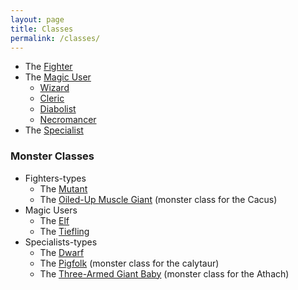 ```yaml
---
layout: page
title: Classes
permalink: /classes/
---
```


- The [Fighter](/class/fighter)
- The [Magic User](/class/magic-user)
  - [Wizard](/class/magic-user/wizard)
  - [Cleric](/class/magic-user/cleric)
  - [Diabolist](/class/magic-user/diabolist)
  - [Necromancer](/class/magic-user/necromancer)
- The [Specialist](/class/specialist)

### Monster Classes

- Fighters-types
  - The [Mutant](/class/fighter/mutant)
  - The [Oiled-Up Muscle Giant](/class/fighter/cacus) (monster class for the Cacus)
- Magic Users
  - The [Elf](/class/magic-user/elf)
  - The [Tiefling](/class/magic-user/tiefling)
- Specialists-types
  - The [Dwarf](/class/specialist/dwarf)
  - The [Pigfolk](/class/specialist/pigfolk) (monster class for the calytaur)
  - The [Three-Armed Giant Baby](/class/specialist/athach) (monster class for the Athach)
